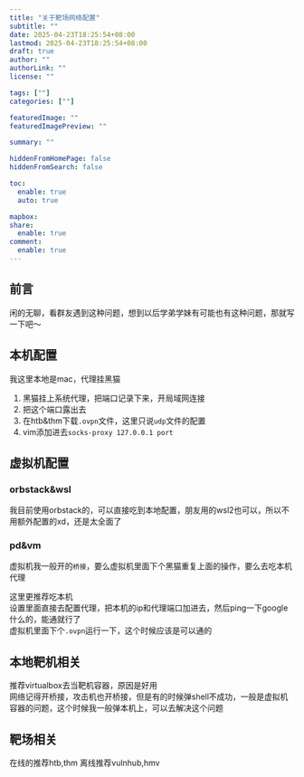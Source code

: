 ```yaml
---
title: "关于靶场网络配置"
subtitle: ""
date: 2025-04-23T18:25:54+08:00
lastmod: 2025-04-23T18:25:54+08:00
draft: true
author: ""
authorLink: ""
license: ""

tags: [""]
categories: [""]

featuredImage: ""
featuredImagePreview: ""

summary: ""

hiddenFromHomePage: false
hiddenFromSearch: false

toc:
  enable: true
  auto: true

mapbox:
share:
  enable: true
comment:
  enable: true
---
```


## 前言
闲的无聊，看群友遇到这种问题，想到以后学弟学妹有可能也有这种问题，那就写一下吧～

## 本机配置
我这里本地是mac，代理挂黑猫
1. 黑猫挂上系统代理，把端口记录下来，开局域网连接
2. 把这个端口露出去
3. 在htb&thm下载`.ovpn`文件，这里只说`udp`文件的配置
4. vim添加进去`socks-proxy 127.0.0.1 port`

## 虚拟机配置

### orbstack&wsl
我目前使用orbstack的，可以直接吃到本地配置，朋友用的wsl2也可以，所以不用额外配置的xd，还是太全面了

### pd&vm
虚拟机我一般开的`桥接`，要么虚拟机里面下个黑猫重复上面的操作，要么去吃本机代理  

这里更推荐吃本机  
设置里面直接去配置代理，把本机的ip和代理端口加进去，然后ping一下google什么的，能通就行了  
虚拟机里面下个`.ovpn`运行一下，这个时候应该是可以通的

## 本地靶机相关
推荐virtualbox去当靶机容器，原因是好用  
网络记得开桥接，攻击机也开桥接，但是有的时候弹shell不成功，一般是虚拟机容器的问题，这个时候我一般弹本机上，可以去解决这个问题

## 靶场相关
在线的推荐htb,thm
离线推荐vulnhub,hmv
